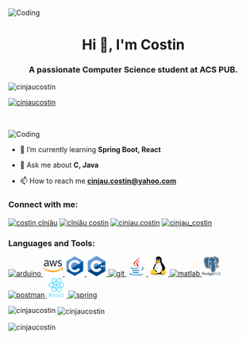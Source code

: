 <img align="center" alt="Coding" width="1000" src="https://img.freepik.com/premium-photo/computer-software-coding-with-abstract-binary-data_163855-142.jpg?w=2000">

<h1 align="center">Hi 👋, I'm Costin</h1>
<h3 align="center">A passionate Computer Science student at ACS PUB.</h3>

<p align="left"> <img src="https://komarev.com/ghpvc/?username=cinjaucostin&label=Profile%20views&color=0e75b6&style=flat" alt="cinjaucostin" /> </p>

<p align="left"> <a href="https://github.com/ryo-ma/github-profile-trophy"><img src="https://github-profile-trophy.vercel.app/?username=cinjaucostin" alt="cinjaucostin" /></a> </p>

<p align="left"> <a href="https://twitter.com/" target="blank"><img src="https://img.shields.io/twitter/follow/?logo=twitter&style=for-the-badge" alt="" /></a> </p>

<img align="center" alt="Coding" width="1000" src="https://c.tenor.com/qJ5evVs-_uUAAAAC/coding.gif">

- 🌱 I’m currently learning **Spring Boot, React**

- 💬 Ask me about **C, Java**

- 📫 How to reach me **cinjau.costin@yahoo.com**

<h3 align="left">Connect with me:</h3>
<p align="left">
<a href="https://linkedin.com/in/costin cînjău" target="blank"><img align="center" src="https://raw.githubusercontent.com/rahuldkjain/github-profile-readme-generator/master/src/images/icons/Social/linked-in-alt.svg" alt="costin cînjău" height="30" width="40" /></a>
<a href="https://fb.com/cînjău costin" target="blank"><img align="center" src="https://raw.githubusercontent.com/rahuldkjain/github-profile-readme-generator/master/src/images/icons/Social/facebook.svg" alt="cînjău costin" height="30" width="40" /></a>
<a href="https://instagram.com/cinjau.costin" target="blank"><img align="center" src="https://raw.githubusercontent.com/rahuldkjain/github-profile-readme-generator/master/src/images/icons/Social/instagram.svg" alt="cinjau.costin" height="30" width="40" /></a>
<a href="https://www.hackerrank.com/cinjau_costin" target="blank"><img align="center" src="https://raw.githubusercontent.com/rahuldkjain/github-profile-readme-generator/master/src/images/icons/Social/hackerrank.svg" alt="cinjau_costin" height="30" width="40" /></a>
</p>

<h3 align="left">Languages and Tools:</h3>
<p align="left"> <a href="https://www.arduino.cc/" target="_blank" rel="noreferrer"> <img src="https://cdn.worldvectorlogo.com/logos/arduino-1.svg" alt="arduino" width="40" height="40"/> </a> <a href="https://aws.amazon.com" target="_blank" rel="noreferrer"> <img src="https://raw.githubusercontent.com/devicons/devicon/master/icons/amazonwebservices/amazonwebservices-original-wordmark.svg" alt="aws" width="40" height="40"/> </a> <a href="https://www.cprogramming.com/" target="_blank" rel="noreferrer"> <img src="https://raw.githubusercontent.com/devicons/devicon/master/icons/c/c-original.svg" alt="c" width="40" height="40"/> </a> <a href="https://www.w3schools.com/cpp/" target="_blank" rel="noreferrer"> <img src="https://raw.githubusercontent.com/devicons/devicon/master/icons/cplusplus/cplusplus-original.svg" alt="cplusplus" width="40" height="40"/> </a> <a href="https://git-scm.com/" target="_blank" rel="noreferrer"> <img src="https://www.vectorlogo.zone/logos/git-scm/git-scm-icon.svg" alt="git" width="40" height="40"/> </a> <a href="https://www.java.com" target="_blank" rel="noreferrer"> <img src="https://raw.githubusercontent.com/devicons/devicon/master/icons/java/java-original.svg" alt="java" width="40" height="40"/> </a> <a href="https://www.linux.org/" target="_blank" rel="noreferrer"> <img src="https://raw.githubusercontent.com/devicons/devicon/master/icons/linux/linux-original.svg" alt="linux" width="40" height="40"/> </a> <a href="https://www.mathworks.com/" target="_blank" rel="noreferrer"> <img src="https://upload.wikimedia.org/wikipedia/commons/2/21/Matlab_Logo.png" alt="matlab" width="40" height="40"/> </a> <a href="https://www.postgresql.org" target="_blank" rel="noreferrer"> <img src="https://raw.githubusercontent.com/devicons/devicon/master/icons/postgresql/postgresql-original-wordmark.svg" alt="postgresql" width="40" height="40"/> </a> <a href="https://postman.com" target="_blank" rel="noreferrer"> <img src="https://www.vectorlogo.zone/logos/getpostman/getpostman-icon.svg" alt="postman" width="40" height="40"/> </a> <a href="https://reactjs.org/" target="_blank" rel="noreferrer"> <img src="https://raw.githubusercontent.com/devicons/devicon/master/icons/react/react-original-wordmark.svg" alt="react" width="40" height="40"/> </a> <a href="https://spring.io/" target="_blank" rel="noreferrer"> <img src="https://www.vectorlogo.zone/logos/springio/springio-icon.svg" alt="spring" width="40" height="40"/> </a> </p>

<p><img align="left" src="https://github-readme-stats.vercel.app/api/top-langs?username=cinjaucostin&show_icons=true&locale=en&layout=compact" alt="cinjaucostin" /></p>

<p>&nbsp;<img align="center" src="https://github-readme-stats.vercel.app/api?username=cinjaucostin&show_icons=true&locale=en" alt="cinjaucostin" /></p>

<p><img align="center" src="https://github-readme-streak-stats.herokuapp.com/?user=cinjaucostin&" alt="cinjaucostin" /></p>
